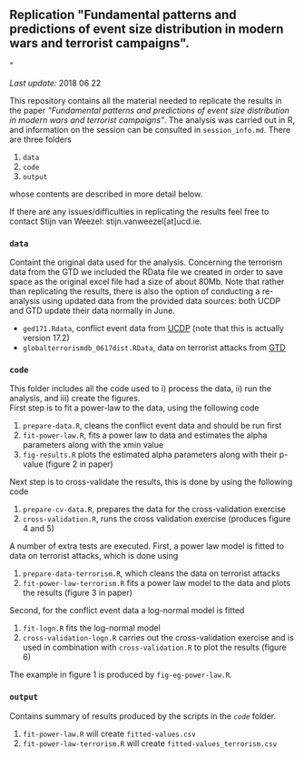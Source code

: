 ## Replication "Fundamental patterns and predictions of event size distribution in modern wars and terrorist campaigns". 
" <br>

*Last update:* 2018 06 22 <br>


This repository contains all the material needed to replicate the results in the paper *"Fundamental patterns and predictions of event size distribution in modern wars and terrorist campaigns"*. 
The analysis was carried out in R, and information on the session can be consulted in `session_info.md`. 
There are three folders

1. `data`
2. `code`
3. `output` 

whose contents are described in more detail below. <br>


If there are any issues/difficulties in replicating the results feel free to contact Stijn van Weezel: stijn.vanweezel[at]ucd.ie.

### **`data`** 

Containt the original data used for the analysis. 
Concerning the terrorism data from the GTD we included the RData file we created in order to save space as the original excel file had a size of about 80Mb.
Note that rather than replicating the results, there is also the option of conducting a re-analysis using updated data from the provided data sources: both UCDP and GTD update their data normally in June. 

* `ged171.Rdata`, conflict event data from [UCDP](ucdp.uu.se/downloads/) (note that this is actually version 17.2)
* `globalterrorismdb_0617dist.RData`, data on terrorist attacks from [GTD](www.start.umd.edu/gtd/)

### **`code`**

This folder includes all the code used to i) process the data, ii) run the analysis, and iii) create the figures. <br>
First step is to fit a power-law to the data, using the following code

1. `prepare-data.R`, cleans the conflict event data and should be run first
2. `fit-power-law.R`, fits a power law to data and estimates the alpha parameters along with the xmin value
3. `fig-results.R` plots the estimated alpha parameters along with their p-value (figure 2 in paper)

Next step is to cross-validate the results, this is done by using the following code

1. `prepare-cv-data.R`, prepares the data for the cross-validation exercise
2. `cross-validation.R`, runs the cross validation exercise (produces figure 4 and 5)

A number of extra tests are executed. 
First, a power law model is fitted to data on terrorist attacks, which is done using

1. `prepare-data-terrorism.R`, which cleans the data on terrorist attacks
2. `fit-power-law-terrorism.R` fits a power law model to the data and plots the results (figure 3 in paper)

Second, for the conflict event data a log-normal model is fitted
1. `fit-logn.R` fits the log-normal model
2. `cross-validation-logn.R` carries out the cross-validation exercise and is used in combination with `cross-validation.R` to plot the results (figure 6)  

The example in figure 1 is produced by `fig-eg-power-law.R`. 

### **`output`**

Contains summary of results produced by the scripts in the *`code`* folder. 

1. `fit-power-law.R` will create `fitted-values.csv`
2. `fit-power-law-terrorism.R` will create `fitted-values_terrorism.csv`


